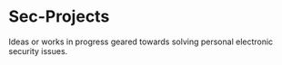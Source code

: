 # Sec-Projects
Ideas or works in progress geared towards solving personal electronic security issues.
